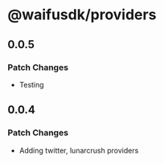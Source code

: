 # @waifusdk/providers

## 0.0.5

### Patch Changes

- Testing

## 0.0.4

### Patch Changes

- Adding twitter, lunarcrush providers
